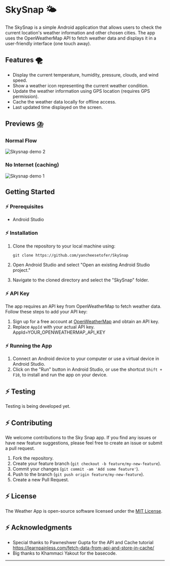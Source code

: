 # SkySnap 🌤️

The SkySnap is a simple Android application that allows users to check the current location's weather information and other chosen cities. The app uses the OpenWeatherMap API to fetch weather data and displays it in a user-friendly interface (one touch away).

## Features 🌪️

- Display the current temperature, humidity, pressure, clouds, and wind speed.
- Show a weather icon representing the current weather condition.
- Update the weather information using GPS location (requires GPS permission).
- Cache the weather data locally for offline access.
- Last updated time displayed on the screen.

## Previews ⛈️

### Normal Flow

![Skysnap demo 2](demo0.gif)

### No Internet (caching)

![Skysnap demo 1](demo1.gif)

## Getting Started

### ⚡ Prerequisites

- Android Studio

### ⚡ Installation

1. Clone the repository to your local machine using:

   `git clone https://github.com/yancheesetofer/SkySnap`

2. Open Android Studio and select "Open an existing Android Studio project."
3. Navigate to the cloned directory and select the "SkySnap" folder.

### ⚡ API Key

The app requires an API key from OpenWeatherMap to fetch weather data. Follow these steps to add your API key:

1. Sign up for a free account at [OpenWeatherMap](https://openweathermap.org/) and obtain an API key.
2. Replace `AppId` with your actual API key.
   AppId=YOUR_OPENWEATHERMAP_API_KEY

### ⚡ Running the App

1. Connect an Android device to your computer or use a virtual device in Android Studio.
2. Click on the "Run" button in Android Studio, or use the shortcut `Shift + F10`, to install and run the app on your device.

## ⚡ Testing

Testing is being developed yet.

## ⚡ Contributing

We welcome contributions to the Sky Snap app. If you find any issues or have new feature suggestions, please feel free to create an issue or submit a pull request.

1. Fork the repository.
2. Create your feature branch (`git checkout -b feature/my-new-feature`).
3. Commit your changes (`git commit -am 'Add some feature'`).
4. Push to the branch (`git push origin feature/my-new-feature`).
5. Create a new Pull Request.

## ⚡ License

The Weather App is open-source software licensed under the [MIT License](LICENSE).

## ⚡ Acknowledgments

- Special thanks to Pawneshwer Gupta for the API and Cache tutorial https://learnpainless.com/fetch-data-from-api-and-store-in-cache/
- Big thanks to Khammaci Yakout for the basecode.

---
